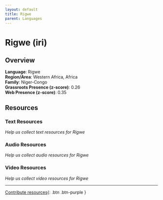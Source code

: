 ```yaml
---
layout: default
title: Rigwe
parent: Languages
---
```


# Rigwe (iri)

## Overview

**Language**: Rigwe  
**Region/Area**: Western Africa, Africa  
**Family**: Niger-Congo  
**Grassroots Presence (z-score)**: 0.26  
**Web Presence (z-score)**: 0.35  

## Resources

### Text Resources
*Help us collect text resources for Rigwe*

### Audio Resources
*Help us collect audio resources for Rigwe*

### Video Resources
*Help us collect video resources for Rigwe*

---

[Contribute resources](https://forms.office.com/e/1SfLJx3u1r){: .btn .btn-purple }
